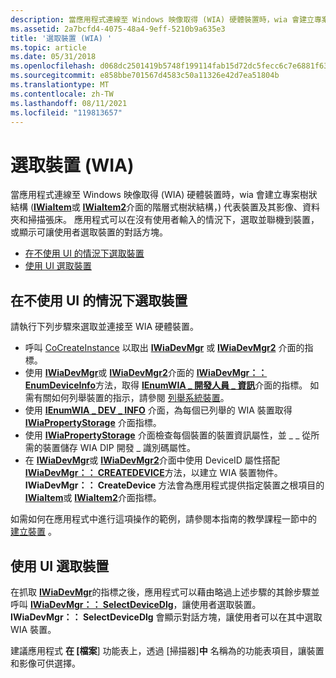 ```yaml
---
description: 當應用程式連線至 Windows 映像取得 (WIA) 硬體裝置時，wia 會建立專案樹狀結構 (IWiaItem 或 IWiaItem2 介面的階層式樹狀結構，) 代表裝置及其影像、資料夾和掃描張床。
ms.assetid: 2a7bcfd4-4075-48a4-9eff-5210b9a635e3
title: '選取裝置 (WIA) '
ms.topic: article
ms.date: 05/31/2018
ms.openlocfilehash: d068dc2501419b5748f199114fab15d72dc5fecc6c7e6881f63b8e47114b7d2d
ms.sourcegitcommit: e858bbe701567d4583c50a11326e42d7ea51804b
ms.translationtype: MT
ms.contentlocale: zh-TW
ms.lasthandoff: 08/11/2021
ms.locfileid: "119813657"
---
```

# <a name="selecting-a-device-wia"></a>選取裝置 (WIA) 

當應用程式連線至 Windows 映像取得 (WIA) 硬體裝置時，wia 會建立專案樹狀結構 ([**IWiaItem**](/windows/desktop/api/wia_xp/nn-wia_xp-iwiaitem)或 [**IWiaItem2**](-wia-iwiaitem2.md)介面的階層式樹狀結構，) 代表裝置及其影像、資料夾和掃描張床。 應用程式可以在沒有使用者輸入的情況下，選取並聯機到裝置，或顯示可讓使用者選取裝置的對話方塊。

-   [在不使用 UI 的情況下選取裝置](#selecting-a-device-without-the-ui)
-   [使用 UI 選取裝置](#selecting-a-device-with-the-ui)

## <a name="selecting-a-device-without-the-ui"></a>在不使用 UI 的情況下選取裝置

請執行下列步驟來選取並連接至 WIA 硬體裝置。

-   呼叫 [CoCreateInstance](/windows/win32/api/combaseapi/nf-combaseapi-cocreateinstance) 以取出 [**IWiaDevMgr**](/windows/desktop/api/wia_xp/nn-wia_xp-iwiadevmgr) 或 [**IWiaDevMgr2**](-wia-iwiadevmgr2.md) 介面的指標。
-   使用 [**IWiaDevMgr**](/windows/desktop/api/wia_xp/nn-wia_xp-iwiadevmgr)或 [**IWiaDevMgr2**](-wia-iwiadevmgr2.md)介面的 [**IWiaDevMgr：： EnumDeviceInfo**](/windows/desktop/api/wia_xp/nf-wia_xp-iwiadevmgr-enumdeviceinfo)方法，取得 [**IEnumWIA \_ 開發人員 \_ 資訊**](/windows/desktop/api/wia_xp/nn-wia_xp-ienumwia_dev_info)介面的指標。 如需有關如何列舉裝置的指示，請參閱 [列舉系統裝置](-wia-enumerating-system-devices.md)。
-   使用 [**IEnumWIA \_ DEV \_ INFO**](/windows/desktop/api/wia_xp/nn-wia_xp-ienumwia_dev_info) 介面，為每個已列舉的 WIA 裝置取得 [**IWiaPropertyStorage**](/windows/desktop/api/wia_xp/nn-wia_xp-iwiapropertystorage) 介面指標。
-   使用 [**IWiaPropertyStorage**](/windows/desktop/api/wia_xp/nn-wia_xp-iwiapropertystorage) 介面檢查每個裝置的裝置資訊屬性，並 \_ \_ 從所需的裝置儲存 WIA DIP 開發 \_ 識別碼屬性。
-   在 [**IWiaDevMgr**](/windows/desktop/api/wia_xp/nn-wia_xp-iwiadevmgr)或 [**IWiaDevMgr2**](-wia-iwiadevmgr2.md)介面中使用 DeviceID 屬性搭配 [**IWiaDevMgr：： CREATEDEVICE**](/windows/desktop/api/wia_xp/nf-wia_xp-iwiadevmgr-createdevice)方法，以建立 WIA 裝置物件。 **IWiaDevMgr：： CreateDevice** 方法會為應用程式提供指定裝置之根項目的 [**IWiaItem**](/windows/desktop/api/wia_xp/nn-wia_xp-iwiaitem)或 [**IWiaItem2**](-wia-iwiaitem2.md)介面指標。

如需如何在應用程式中進行這項操作的範例，請參閱本指南的教學課程一節中的 [建立裝置](-wia-creating-a-device.md) 。

## <a name="selecting-a-device-with-the-ui"></a>使用 UI 選取裝置

在抓取 [**IWiaDevMgr**](/windows/desktop/api/wia_xp/nn-wia_xp-iwiadevmgr)的指標之後，應用程式可以藉由略過上述步驟的其餘步驟並呼叫 [**IWiaDevMgr：： SelectDeviceDlg**](/windows/desktop/api/wia_xp/nf-wia_xp-iwiadevmgr-selectdevicedlg)，讓使用者選取裝置。 **IWiaDevMgr：： SelectDeviceDlg** 會顯示對話方塊，讓使用者可以在其中選取 WIA 裝置。

建議應用程式 **在 [檔案**] 功能表上，透過 [掃描器]**中** 名稱為的功能表項目，讓裝置和影像可供選擇。

 

 
